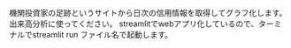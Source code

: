 機関投資家の足跡というサイトから日次の信用情報を取得してグラフ化します。
出来高分析に使ってください。
streamlitでwebアプリ化しているので、ターミナルでstreamlit run ファイル名で起動します。
